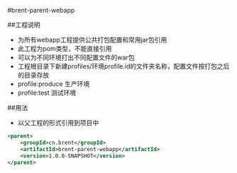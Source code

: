 #brent-parent-webapp

##工程说明
* 为所有webapp工程提供公共打包配置和常用jar包引用
* 此工程为pom类型，不能直接引用
* 可以为不同环境打出不同配置文件的war包
* 工程根目录下新建profiles/环境profile.id的文件夹名称，配置文件按打包之后的目录存放
* profile:produce 生产环境
* profile:test 测试环境


##用法
* 以父工程的形式引用到项目中

```xml
<parent>
	<groupId>cn.brent</groupId>
	<artifactId>brent-parent-webapp</artifactId>
	<version>1.0.0-SNAPSHOT</version>
</parent>
```

